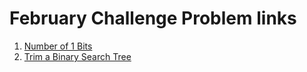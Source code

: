 # February Challenge Problem links
<ol>
  <li>
    <a href="https://leetcode.com/explore/challenge/card/february-leetcoding-challenge-2021/584/week-1-february-1st-february-7th/3625/">
      Number of 1 Bits
    </a>
  </li>
  <li>
    <a href="https://leetcode.com/explore/challenge/card/february-leetcoding-challenge-2021/584/week-1-february-1st-february-7th/3626/">
      Trim a Binary Search Tree
    </a>
  </li>
 </ol>
